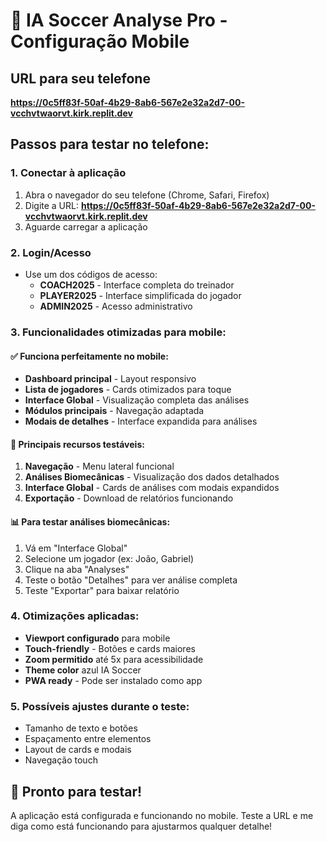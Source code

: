 # 📱 IA Soccer Analyse Pro - Configuração Mobile

## URL para seu telefone
**https://0c5ff83f-50af-4b29-8ab6-567e2e32a2d7-00-vcchvtwaorvt.kirk.replit.dev**

## Passos para testar no telefone:

### 1. Conectar à aplicação
1. Abra o navegador do seu telefone (Chrome, Safari, Firefox)
2. Digite a URL: **https://0c5ff83f-50af-4b29-8ab6-567e2e32a2d7-00-vcchvtwaorvt.kirk.replit.dev**
3. Aguarde carregar a aplicação

### 2. Login/Acesso
- Use um dos códigos de acesso:
  - **COACH2025** - Interface completa do treinador
  - **PLAYER2025** - Interface simplificada do jogador
  - **ADMIN2025** - Acesso administrativo

### 3. Funcionalidades otimizadas para mobile:

#### ✅ Funciona perfeitamente no mobile:
- **Dashboard principal** - Layout responsivo
- **Lista de jogadores** - Cards otimizados para toque
- **Interface Global** - Visualização completa das análises
- **Módulos principais** - Navegação adaptada
- **Modais de detalhes** - Interface expandida para análises

#### 🔧 Principais recursos testáveis:
1. **Navegação** - Menu lateral funcional
2. **Análises Biomecânicas** - Visualização dos dados detalhados
3. **Interface Global** - Cards de análises com modais expandidos
4. **Exportação** - Download de relatórios funcionando

#### 📊 Para testar análises biomecânicas:
1. Vá em "Interface Global"
2. Selecione um jogador (ex: João, Gabriel)
3. Clique na aba "Analyses"
4. Teste o botão "Detalhes" para ver análise completa
5. Teste "Exportar" para baixar relatório

### 4. Otimizações aplicadas:
- **Viewport configurado** para mobile
- **Touch-friendly** - Botões e cards maiores
- **Zoom permitido** até 5x para acessibilidade
- **Theme color** azul IA Soccer
- **PWA ready** - Pode ser instalado como app

### 5. Possíveis ajustes durante o teste:
- Tamanho de texto e botões
- Espaçamento entre elementos
- Layout de cards e modais
- Navegação touch

## 🚀 Pronto para testar!
A aplicação está configurada e funcionando no mobile. Teste a URL e me diga como está funcionando para ajustarmos qualquer detalhe!